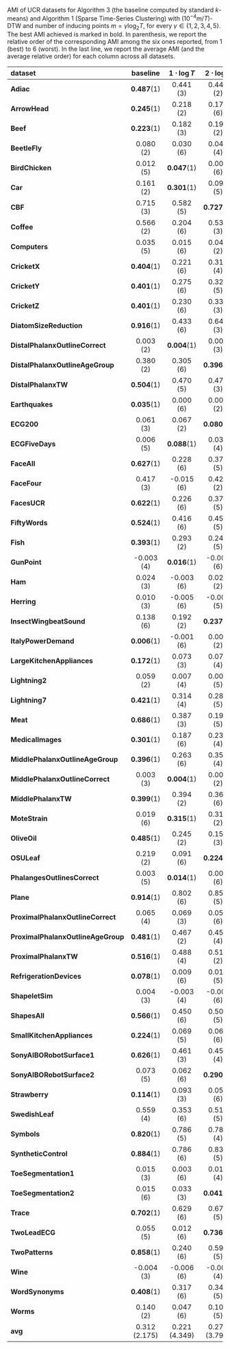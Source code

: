 AMI of UCR datasets for Algorithm 3 (the baseline computed by standard $k$-means) and Algorithm 1 (Sparse Time-Series Clustering)
with $(10^{-4}m / T)$-DTW and number of inducing points $m = \gamma \log_2 T$, for every $\gamma \in \{1, 2, 3, 4, 5\}$. The best AMI achieved is marked in bold. In parenthesis, we report the relative order of the corresponding AMI among the six ones reported, from $1$ (best) to $6$ (worst). In the last line, we report the average AMI (and the average relative order) for each column across all datasets.

| **dataset**                        | **baseline**       | **$1\cdot \log{T}$** | **$2\cdot \log{T}$** | **$3\cdot \log{T}$** | **$4\cdot \log{T}$** | **$5\cdot \log{T}$** |
|:-----------------------------------|:------------------:|:-----------------------------:|:-----------------------------:|:-----------------------------:|:-----------------------------:|:-----------------------------:|
| **Adiac**                          | **0.487**(1) | 0.441 (3)                     | 0.443 (2)                     | 0.399 (6)                     | 0.422 (4)                     | 0.418 (5)                     |
| **ArrowHead**                      | **0.245**(1) | 0.218 (2)                     | 0.176 (6)                     | 0.200 (4)                     | 0.182 (5)                     | 0.213 (3)                     |
| **Beef**                           | **0.223**(1) | 0.182 (3)                     | 0.191 (2)                     | 0.172 (6)                     | 0.182 (4)                     | 0.173 (5)                     |
| **BeetleFly**                      | 0.080 (2)          | 0.030 (6)                     | 0.048 (4)                     | 0.046 (5)                     | 0.058 (3)                     | **0.093**(1)            |
| **BirdChicken**                    | 0.012 (5)          | **0.047**(1)            | 0.004 (6)                     | 0.013 (4)                     | 0.013 (3)                     | 0.018 (2)                     |
| **Car**                            | 0.161 (2)          | **0.301**(1)            | 0.099 (5)                     | 0.100 (4)                     | 0.090 (6)                     | 0.125 (3)                     |
| **CBF**                            | 0.715 (3)          | 0.582 (5)                     | **0.727**(1)            | 0.717 (2)                     | 0.644 (4)                     | 0.486 (6)                     |
| **Coffee**                         | 0.566 (2)          | 0.204 (6)                     | 0.530 (3)                     | 0.510 (4)                     | 0.333 (5)                     | **0.718**(1)            |
| **Computers**                      | 0.035 (5)          | 0.015 (6)                     | 0.046 (2)                     | 0.040 (4)                     | **0.052**(1)            | 0.044 (3)                     |
| **CricketX**                       | **0.404**(1) | 0.221 (6)                     | 0.314 (4)                     | 0.303 (5)                     | 0.329 (3)                     | 0.355 (2)                     |
| **CricketY**                       | **0.401**(1) | 0.275 (6)                     | 0.325 (5)                     | 0.352 (3)                     | 0.339 (4)                     | 0.354 (2)                     |
| **CricketZ**                       | **0.401**(1) | 0.230 (6)                     | 0.331 (3)                     | 0.325 (4)                     | 0.324 (5)                     | 0.356 (2)                     |
| **DiatomSizeReduction**            | **0.916**(1) | 0.433 (6)                     | 0.645 (3)                     | 0.742 (2)                     | 0.629 (4)                     | 0.466 (5)                     |
| **DistalPhalanxOutlineCorrect**    | 0.003 (2)          | **0.004**(1)            | 0.003 (3)                     | -0.001 (6)                    | -0.001 (5)                    | -0.000 (4)                    |
| **DistalPhalanxOutlineAgeGroup**   | 0.380 (2)          | 0.305 (6)                     | **0.396**(1)            | 0.349 (5)                     | 0.355 (4)                     | 0.367 (3)                     |
| **DistalPhalanxTW**                | **0.504**(1) | 0.470 (5)                     | 0.479 (3)                     | 0.469 (6)                     | 0.475 (4)                     | 0.481 (2)                     |
| **Earthquakes**                    | **0.035**(1) | 0.000 (6)                     | 0.003 (2)                     | 0.001 (4)                     | 0.001 (3)                     | 0.001 (5)                     |
| **ECG200**                         | 0.061 (3)          | 0.067 (2)                     | **0.080**(1)            | 0.053 (5)                     | 0.041 (6)                     | 0.054 (4)                     |
| **ECGFiveDays**                    | 0.006 (5)          | **0.088**(1)            | 0.035 (4)                     | 0.069 (2)                     | 0.003 (6)                     | 0.041 (3)                     |
| **FaceAll**                        | **0.627**(1) | 0.228 (6)                     | 0.377 (5)                     | 0.505 (4)                     | 0.525 (3)                     | 0.609 (2)                     |
| **FaceFour**                       | 0.417 (3)          | -0.015 (6)                    | 0.427 (2)                     | 0.356 (4)                     | 0.351 (5)                     | **0.473**(1)            |
| **FacesUCR**                       | **0.622**(1) | 0.226 (6)                     | 0.374 (5)                     | 0.498 (4)                     | 0.516 (3)                     | 0.612 (2)                     |
| **FiftyWords**                     | **0.524**(1) | 0.416 (6)                     | 0.457 (5)                     | 0.492 (4)                     | 0.509 (3)                     | 0.518 (2)                     |
| **Fish**                           | **0.393**(1) | 0.293 (2)                     | 0.241 (5)                     | 0.247 (3)                     | 0.246 (4)                     | 0.219 (6)                     |
| **GunPoint**                       | -0.003 (4)         | **0.016**(1)            | -0.004 (6)                    | -0.002 (3)                    | -0.002 (2)                    | -0.003 (5)                    |
| **Ham**                            | 0.024 (3)          | -0.003 (6)                    | 0.026 (2)                     | **0.032**(1)            | 0.015 (5)                     | 0.019 (4)                     |
| **Herring**                        | 0.010 (3)          | -0.005 (6)                    | -0.004 (5)                    | 0.008 (4)                     | 0.012 (2)                     | **0.013**(1)            |
| **InsectWingbeatSound**            | 0.138 (6)          | 0.192 (2)                     | **0.237**(1)            | 0.175 (4)                     | 0.183 (3)                     | 0.158 (5)                     |
| **ItalyPowerDemand**               | **0.006**(1) | -0.001 (6)                    | 0.003 (2)                     | 0.001 (5)                     | 0.002 (4)                     | 0.002 (3)                     |
| **LargeKitchenAppliances**         | **0.172**(1) | 0.073 (3)                     | 0.072 (4)                     | 0.068 (5)                     | 0.055 (6)                     | 0.074 (2)                     |
| **Lightning2**                     | 0.059 (2)          | 0.007 (4)                     | 0.005 (5)                     | 0.004 (6)                     | 0.016 (3)                     | **0.084**(1)            |
| **Lightning7**                     | **0.421**(1) | 0.314 (4)                     | 0.283 (5)                     | 0.282 (6)                     | 0.315 (3)                     | 0.337 (2)                     |
| **Meat**                           | **0.686**(1) | 0.387 (3)                     | 0.198 (5)                     | 0.163 (6)                     | 0.516 (2)                     | 0.330 (4)                     |
| **MedicalImages**                  | **0.301**(1) | 0.187 (6)                     | 0.236 (4)                     | 0.228 (5)                     | 0.250 (3)                     | 0.257 (2)                     |
| **MiddlePhalanxOutlineAgeGroup**   | **0.396**(1) | 0.263 (6)                     | 0.355 (4)                     | 0.334 (5)                     | 0.382 (3)                     | 0.387 (2)                     |
| **MiddlePhalanxOutlineCorrect**    | 0.003 (3)          | **0.004**(1)            | 0.004 (2)                     | 0.002 (4)                     | -0.001 (6)                    | -0.000 (5)                    |
| **MiddlePhalanxTW**                | **0.399**(1) | 0.394 (2)                     | 0.363 (6)                     | 0.390 (5)                     | 0.392 (4)                     | 0.394 (3)                     |
| **MoteStrain**                     | 0.019 (6)          | **0.315**(1)            | 0.311 (2)                     | 0.284 (4)                     | 0.293 (3)                     | 0.271 (5)                     |
| **OliveOil**                       | **0.485**(1) | 0.245 (2)                     | 0.157 (3)                     | 0.034 (5)                     | -0.040 (6)                    | 0.048 (4)                     |
| **OSULeaf**                        | 0.219 (2)          | 0.091 (6)                     | **0.224**(1)            | 0.203 (5)                     | 0.210 (4)                     | 0.213 (3)                     |
| **PhalangesOutlinesCorrect**       | 0.003 (5)          | **0.014**(1)            | 0.000 (6)                     | 0.004 (4)                     | 0.007 (3)                     | 0.008 (2)                     |
| **Plane**                          | **0.914**(1) | 0.802 (6)                     | 0.850 (5)                     | 0.872 (4)                     | 0.906 (2)                     | 0.901 (3)                     |
| **ProximalPhalanxOutlineCorrect**  | 0.065 (4)          | 0.069 (3)                     | 0.058 (6)                     | 0.080 (2)                     | 0.061 (5)                     | **0.081**(1)            |
| **ProximalPhalanxOutlineAgeGroup** | **0.481**(1) | 0.467 (2)                     | 0.459 (4)                     | 0.381 (6)                     | 0.456 (5)                     | 0.464 (3)                     |
| **ProximalPhalanxTW**              | **0.516**(1) | 0.488 (4)                     | 0.510 (2)                     | 0.494 (3)                     | 0.482 (5)                     | 0.477 (6)                     |
| **RefrigerationDevices**           | **0.078**(1) | 0.009 (6)                     | 0.014 (5)                     | 0.031 (4)                     | 0.037 (2)                     | 0.035 (3)                     |
| **ShapeletSim**                    | 0.004 (3)          | -0.003 (4)                    | -0.003 (6)                    | -0.003 (5)                    | 0.010 (2)                     | **0.019**(1)            |
| **ShapesAll**                      | **0.566**(1) | 0.450 (6)                     | 0.509 (5)                     | 0.538 (4)                     | 0.546 (3)                     | 0.552 (2)                     |
| **SmallKitchenAppliances**         | **0.224**(1) | 0.069 (5)                     | 0.062 (6)                     | 0.070 (4)                     | 0.071 (3)                     | 0.076 (2)                     |
| **SonyAIBORobotSurface1**          | **0.626**(1) | 0.461 (3)                     | 0.453 (4)                     | 0.494 (2)                     | 0.446 (5)                     | 0.428 (6)                     |
| **SonyAIBORobotSurface2**          | 0.073 (5)          | 0.062 (6)                     | **0.290**(1)            | 0.258 (2)                     | 0.229 (3)                     | 0.193 (4)                     |
| **Strawberry**                     | **0.114**(1) | 0.093 (3)                     | 0.052 (6)                     | 0.104 (2)                     | 0.081 (5)                     | 0.088 (4)                     |
| **SwedishLeaf**                    | 0.559 (4)          | 0.353 (6)                     | 0.512 (5)                     | 0.564 (2)                     | 0.562 (3)                     | **0.575**(1)            |
| **Symbols**                        | **0.820**(1) | 0.786 (5)                     | 0.789 (4)                     | 0.792 (3)                     | 0.783 (6)                     | 0.795 (2)                     |
| **SyntheticControl**               | **0.884**(1) | 0.786 (6)                     | 0.835 (5)                     | 0.862 (2)                     | 0.844 (4)                     | 0.851 (3)                     |
| **ToeSegmentation1**               | 0.015 (3)          | 0.003 (6)                     | 0.015 (4)                     | 0.014 (5)                     | **0.017**(1)            | 0.016 (2)                     |
| **ToeSegmentation2**               | 0.015 (6)          | 0.033 (3)                     | **0.041**(1)            | 0.026 (5)                     | 0.040 (2)                     | 0.028 (4)                     |
| **Trace**                          | **0.702**(1) | 0.629 (6)                     | 0.678 (5)                     | 0.687 (4)                     | 0.694 (2)                     | 0.691 (3)                     |
| **TwoLeadECG**                     | 0.055 (5)          | 0.012 (6)                     | **0.736**(1)            | 0.099 (4)                     | 0.423 (2)                     | 0.321 (3)                     |
| **TwoPatterns**                    | **0.858**(1) | 0.240 (6)                     | 0.599 (5)                     | 0.775 (4)                     | 0.787 (3)                     | 0.814 (2)                     |
| **Wine**                           | -0.004 (3)         | -0.006 (6)                    | -0.004 (4)                    | -0.003 (2)                    | **-0.002**(1)           | -0.006 (5)                    |
| **WordSynonyms**                   | **0.408**(1) | 0.317 (6)                     | 0.345 (5)                     | 0.386 (4)                     | 0.394 (3)                     | 0.406 (2)                     |
| **Worms**                          | 0.140 (2)          | 0.047 (6)                     | 0.106 (5)                     | 0.127 (4)                     | 0.137 (3)                     | **0.144**(1)            |
| **avg**                            | 0.312 (2.175)      | 0.221 (4.349)                 | 0.272 (3.794)                 | 0.267 (4.032)                 | 0.273 (3.635)                 | 0.282 (3.016)                 |
